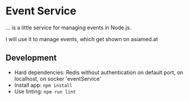 # Event Service
... is a little service for managing events in Node.js.

I will use it to manage events, which get shown on asiamed.at

## Development
- Hard dependencies: Redis without authentication on default port, on localhost, on socker 'eventService'
- Install app: ```npm install```
- Use linting: ```npm run lint```
